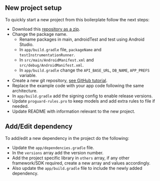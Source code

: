 ## New project setup 

To quickly start a new project from this boilerplate follow the next steps:

* Download this [repository as a zip](https://github.com/baradvaibhav1/DaggerBase/archive/master.zip).
* Change the package name. 
  * Rename packages in main, androidTest and test using Android Studio.
  * In `app/build.gradle` file, `packageName` and `testInstrumentationRunner`.
  * In `src/main/AndroidManifest.xml` and `src/debug/AndroidManifest.xml`.
  * In `app/build.gradle` change the `API_BASE_URL`, `DB_NAME`, `APP_PREFS` variable.
* Create a new git repository, [see GitHub tutorial](https://help.github.com/articles/adding-an-existing-project-to-github-using-the-command-line/).
* Replace the example code with your app code following the same architecture.
* In `app/build.gradle` add the signing config to enable release versions.
* Update `proguard-rules.pro` to keep models and add extra rules to file if needed.
* Update README with information relevant to the new project.


## Add/Edit dependency
To add/edit a new dependency in the project do the following:

* Update the `app/dependencies.gradle` file.
* In the `versions` array add the version number.
* Add the project specific library in `others` array, if any other framework/SDK required, create a new array and values accordingly.
* Also update the `app/build.gradle` file to include the newly added dependency.